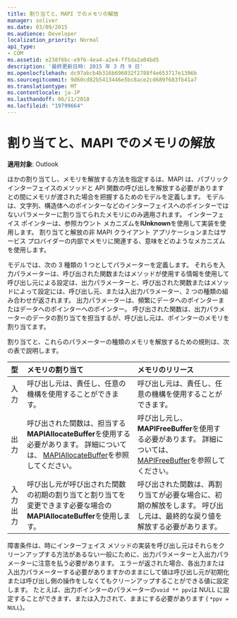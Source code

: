 ```yaml
---
title: 割り当てと、MAPI でのメモリの解放
manager: soliver
ms.date: 03/09/2015
ms.audience: Developer
localization_priority: Normal
api_type:
- COM
ms.assetid: e238f6bc-e9f6-4ea4-a2e4-ff5da2a04bd5
description: '最終更新日時: 2015 年 3 月 9 日'
ms.openlocfilehash: dc97abcb4b316b696032f2788f4e653717e1396b
ms.sourcegitcommit: 9d60cd82b5413446e5bc8ace2cd689f683fb41a7
ms.translationtype: MT
ms.contentlocale: ja-JP
ms.lasthandoff: 06/11/2018
ms.locfileid: "19799664"
---
```

# <a name="allocating-and-freeing-memory-in-mapi"></a>割り当てと、MAPI でのメモリの解放

  
  
**適用対象**: Outlook 
  
ほかの割り当てし、メモリを解放する方法を指定するは、MAPI は、パブリック インターフェイスのメソッドと API 関数の呼び出しを解放する必要がありますとの間にメモリが渡された場合を把握するためのモデルを定義します。 モデルは、文字列、構造体へのポインターなどのインターフェイスへのポインターではないパラメーターに割り当てられたメモリにのみ適用されます。 インターフェイス ポインターは、参照カウント メカニズムを**IUnknown**を使用して実装を使用します。 割り当てと解放の非 MAPI クライアント アプリケーションまたはサービス プロバイダーの内部でメモリに関連する、意味をどのようなメカニズムを使用します。 
  
モデルでは、次の 3 種類の 1 つとしてパラメーターを定義します。 それらを入力パラメーターは、呼び出された関数またはメソッドが使用する情報を使用して呼び出し元による設定は、出力パラメーターと、呼び出された関数またはメソッドによって設定には、呼び出し元、または入出力パラメーター、2 つの種類の組み合わせが返されます。 出力パラメーターは、頻繁にデータへのポインターまたはデータへのポインターへのポインター。 呼び出された関数は、出力パラメーターのデータの割り当てを担当するが、呼び出し元は、ポインターのメモリを割り当てます。 
  
割り当てと、これらのパラメーターの種類のメモリを解放するための規則は、次の表で説明します。
  
|**型**|**メモリの割り当て**|**メモリのリリース**|
|:-----|:-----|:-----|
|入力  <br/> |呼び出し元は、責任し、任意の機構を使用することができます。  <br/> |呼び出し元は、責任し、任意の機構を使用することができます。  <br/> |
|出力  <br/> |呼び出された関数は、担当する**MAPIAllocateBuffer**を使用する必要があります。 詳細については、 [MAPIAllocateBuffer](mapiallocatebuffer.md)を参照してください。  <br/> |呼び出し元し、 **MAPIFreeBuffer**を使用する必要があります。 詳細については、 [MAPIFreeBuffer](mapifreebuffer.md)を参照してください。  <br/> |
|入力出力  <br/> |呼び出し元が呼び出された関数の初期の割り当てと割り当てを変更できます必要な場合の**MAPIAllocateBuffer**を使用します。  <br/> |呼び出された関数は、再割り当てが必要な場合に、初期の解放をします。 呼び出し元は、最終的な戻り値を解放する必要があります。  <br/> |
   
障害条件は、時にインターフェイス メソッドの実装を呼び出し元はそれらをクリーンアップする方法があるない一般にために、出力パラメーターと入出力パラメーターに注意を払う必要があります。 エラーが返された場合、各出力または入出力パラメーターする必要がありますかのままにして値は呼び出し元が初期化または呼び出し側の操作をしなくてもクリーンアップすることができる値に設定します。 たとえば、出力ポインターのパラメーターの`void ** ppv`は NULL に設定することができます、または入力されて、ままにする必要があります ( `*ppv = NULL`)。
  


